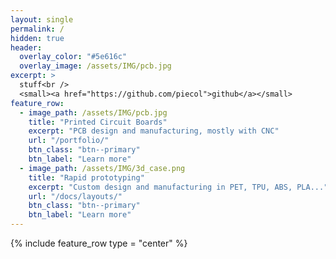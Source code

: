 ```yaml
---
layout: single
permalink: /
hidden: true
header:
  overlay_color: "#5e616c"
  overlay_image: /assets/IMG/pcb.jpg
excerpt: >
  stuff<br />
  <small><a href="https://github.com/piecol">github</a></small>
feature_row:
  - image_path: /assets/IMG/pcb.jpg
    title: "Printed Circuit Boards"
    excerpt: "PCB design and manufacturing, mostly with CNC"
    url: "/portfolio/"
    btn_class: "btn--primary"
    btn_label: "Learn more"
  - image_path: /assets/IMG/3d_case.png
    title: "Rapid prototyping"
    excerpt: "Custom design and manufacturing in PET, TPU, ABS, PLA..."
    url: "/docs/layouts/"
    btn_class: "btn--primary"
    btn_label: "Learn more"  
---
```


{% include feature_row type = "center" %}